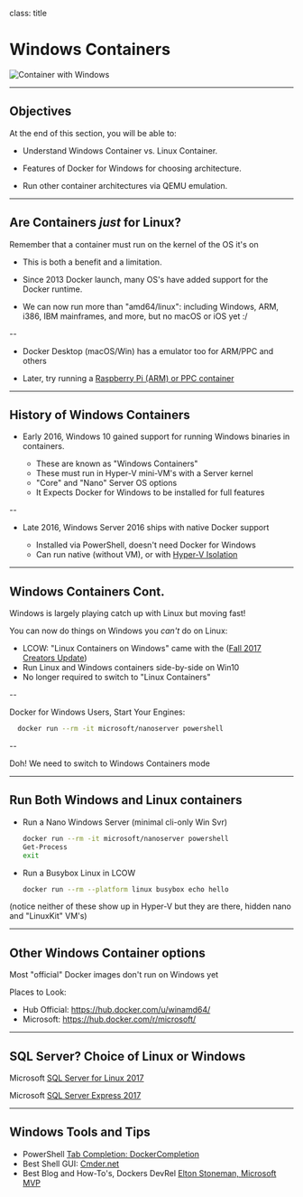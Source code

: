 class: title

# Windows Containers

![Container with Windows](images/windows-containers.jpg)

---

## Objectives

At the end of this section, you will be able to:

* Understand Windows Container vs. Linux Container.

* Features of Docker for Windows for choosing architecture.

* Run other container architectures via QEMU emulation.

---

## Are Containers *just* for Linux?

Remember that a container must run on the kernel of the OS it's on

  - This is both a benefit and a limitation. 
  
  - Since 2013 Docker launch, many OS's have added support for the Docker runtime.

  - We can now run more than "amd64/linux": including Windows, ARM, i386, IBM mainframes, and more, but no macOS or iOS yet :/

--

  - Docker Desktop (macOS/Win) has a emulator too for ARM/PPC and others
  
  - Later, try running a [Raspberry Pi (ARM) or PPC container](https://docs.docker.com/docker-for-mac/multi-arch/)

---

## History of Windows Containers

- Early 2016, Windows 10 gained support for running Windows binaries in containers.

  - These are known as "Windows Containers"
  - These must run in Hyper-V mini-VM's with a Server kernel 
  - "Core" and "Nano" Server OS options
  - It Expects Docker for Windows to be installed for full features

--

- Late 2016, Windows Server 2016 ships with native Docker support

  - Installed via PowerShell, doesn't need Docker for Windows
  - Can run native (without VM), or with [Hyper-V Isolation](https://docs.microsoft.com/en-us/virtualization/windowscontainers/manage-containers/hyperv-container)

---

## Windows Containers Cont.

Windows is largely playing catch up with Linux but moving fast!

You can now do things on Windows you *can't* do on Linux:

  - LCOW: "Linux Containers on Windows" came with the ([Fall 2017 Creators Update](https://blog.docker.com/2018/02/docker-for-windows-18-02-with-windows-10-fall-creators-update/))
  - Run Linux and Windows containers side-by-side on Win10
  - No longer required to switch to "Linux Containers"

--

Docker for Windows Users, Start Your Engines:

  ```bash
    docker run --rm -it microsoft/nanoserver powershell
  ```

--

Doh! We need to switch to Windows Containers mode

---

## Run Both Windows and Linux containers

- Run a Nano Windows Server (minimal cli-only Win Svr)

  ```bash
  docker run --rm -it microsoft/nanoserver powershell
  Get-Process
  exit
  ```

- Run a Busybox Linux in LCOW


  ```bash
  docker run --rm --platform linux busybox echo hello
  ```

(notice neither of these show up in Hyper-V but they are there, hidden nano and "LinuxKit" VM's)

---

## Other Windows Container options

Most "official" Docker images don't run on Windows yet

Places to Look:
  - Hub Official: https://hub.docker.com/u/winamd64/ 
  - Microsoft: https://hub.docker.com/r/microsoft/

---

## SQL Server? Choice of Linux or Windows

Microsoft [SQL Server for Linux 2017](https://hub.docker.com/r/microsoft/mssql-server-linux/)

Microsoft [SQL Server Express 2017](https://hub.docker.com/r/microsoft/mssql-server-windows-express/)

---

## Windows Tools and Tips

- PowerShell [Tab Completion: DockerCompletion](https://github.com/matt9ucci/DockerCompletion)
- Best Shell GUI: [Cmder.net](http://cmder.net/)
- Best Blog and How-To's, Dockers DevRel [Elton Stoneman, Microsoft MVP](https://blog.sixeyed.com/)
